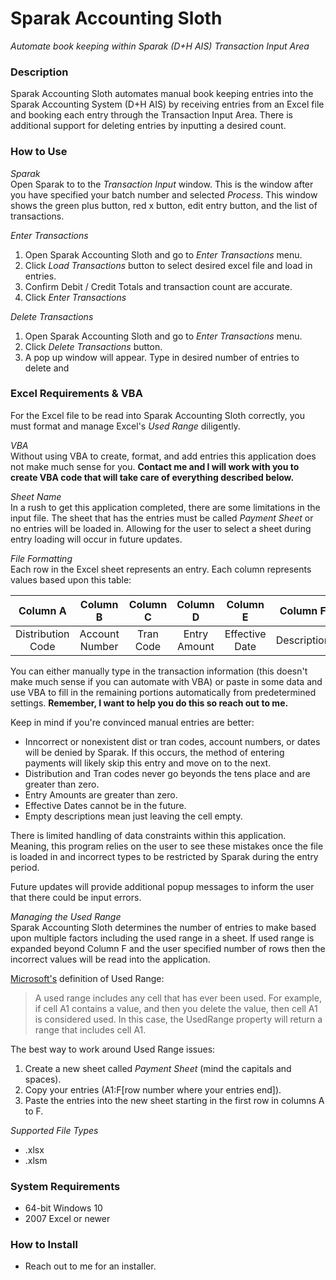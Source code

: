 # Sparak Accounting Sloth
*Automate book keeping within Sparak (D+H AIS) Transaction Input Area*

### Description
Sparak Accounting Sloth automates manual book keeping entries into the Sparak Accounting System (D+H AIS)
by receiving entries from an Excel file and booking each entry through the Transaction Input Area.
There is additional support for deleting entries by inputting a desired count.

### How to Use
*Sparak*   
Open Sparak to to the *Transaction Input* window. This is the window after you have specified your batch number 
and selected *Process*. This window shows the green plus button, red x button, edit entry button, and the list of transactions.


*Enter Transactions*   
1. Open Sparak Accounting Sloth and go to *Enter Transactions* menu.  
2. Click *Load Transactions* button to select desired excel file and load in entries.  
3. Confirm Debit / Credit Totals and transaction count are accurate.  
4. Click *Enter Transactions*  



*Delete Transactions*  
1. Open Sparak Accounting Sloth and go to *Enter Transactions* menu.  
2. Click *Delete Transactions* button.  
3. A pop up window will appear. Type in desired number of entries to delete and   



### Excel Requirements & VBA
For the Excel file to be read into Sparak Accounting Sloth correctly, you must format and manage Excel's *Used Range* diligently. 

*VBA*  
Without using VBA to create, format, and add entries this application does not make much sense for you. **Contact me and I will work with you to create VBA code that will take care of everything described below.**  

*Sheet Name*  
In a rush to get this application completed, there are some limitations in the input file. The sheet that has the entries must be 
called *Payment Sheet* or no entries will be loaded in. Allowing for the user to select a sheet during entry loading will occur in 
future updates. 
 
 
*File Formatting*  
Each row in the Excel sheet represents an entry. Each column represents values based upon this table:

| Column A      | Column B      | Column C      | Column D      | Column E      | Column F      |
|:-------------:|:-------------:|:-------------:|:-------------:|:-------------:|:-------------:|
| Distribution Code | Account Number | Tran Code | Entry Amount | Effective Date | Description |

You can either manually type in the transaction information (this doesn't make much sense if you can automate with VBA) or paste in some data and use VBA to fill in the remaining portions automatically from predetermined settings. **Remember, I want to help you do this so reach out to me.**

Keep in mind if you're convinced manual entries are better:
* Inncorrect or nonexistent dist or tran codes, account numbers, or dates will be denied by Sparak. If this occurs, the method of entering payments will likely skip this entry and move on to the next.
* Distribution and Tran codes never go beyonds the tens place and are greater than zero.
* Entry Amounts are greater than zero.
* Effective Dates cannot be in the future.
* Empty descriptions mean just leaving the cell empty.

There is limited handling of data constraints within this application. Meaning, this program relies on the user to see these mistakes once the file is 
loaded in and incorrect types to be restricted by Sparak during the entry period.   

Future updates will provide additional popup messages to inform the user that there could be input errors.
 
 
*Managing the Used Range*  
Sparak Accounting Sloth determines the number of entries to make based upon multiple factors including the used range in a sheet. If used range is expanded beyond Column F and the user specified number of rows then the incorrect values will be read into the application.    

[Microsoft's](https://msdn.microsoft.com/en-us/library/microsoft.office.tools.excel.worksheet.usedrange.aspx?cs-save-lang=1&cs-lang=vb#code-snippet-1)
definition of Used Range:
 > A used range includes any cell that has ever been used. For example, if cell A1 contains a value, and then you delete the value, then cell A1 is considered used. In this case, the UsedRange property will return a range that includes cell A1.

The best way to work around Used Range issues:   
1. Create a new sheet called *Payment Sheet* (mind the capitals and spaces).  
2. Copy your entries (A1:F[row number where your entries end]).  
3. Paste the entries into the new sheet starting in the first row in columns A to F.

*Supported File Types*
* .xlsx 
* .xlsm  


 
### System Requirements
* 64-bit Windows 10
* 2007 Excel or newer
 
### How to Install
* Reach out to me for an installer.

